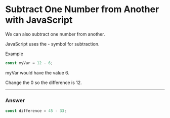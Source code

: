 # Subtract One Number from Another with JavaScript
We can also subtract one number from another.

JavaScript uses the - symbol for subtraction.

Example

```js
const myVar = 12 - 6;
```

myVar would have the value 6.

Change the 0 so the difference is 12.

***

### Answer

```js
const difference = 45 - 33;
```
